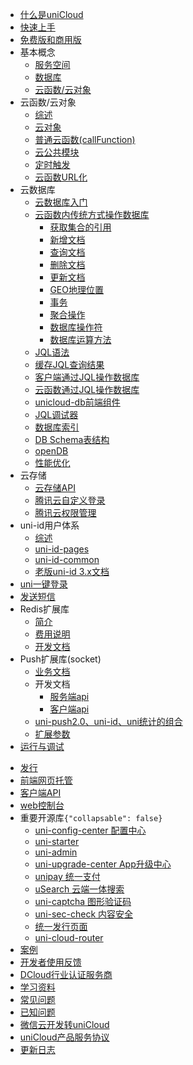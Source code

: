 * [什么是uniCloud](uniCloud/README.md)
* [快速上手](uniCloud/quickstart.md)
* [免费版和商用版](uniCloud/price.md)
* 基本概念
  * [服务空间](uniCloud/concepts/space.md)
  * [数据库](uniCloud/concepts/database.md)
  * [云函数/云对象](uniCloud/concepts/cloudfunction.md)
* 云函数/云对象
  * [综述](uniCloud/cf-functions.md)
  * [云对象](uniCloud/cloud-obj.md)
  * [普通云函数(callFunction)](uniCloud/cf-callfunction.md)
  * [云公共模块](uniCloud/cf-common.md)
  * [定时触发](uniCloud/trigger.md)
  * [云函数URL化](uniCloud/http.md)
* 云数据库
  * [云数据库入门](uniCloud/hellodb.md)
  * [云函数内传统方式操作数据库](uniCloud/cf-database.md)
    * [获取集合的引用](uniCloud/cf-database.md?id=get-collection)
    * [新增文档](uniCloud/cf-database.md?id=add)
    * [查询文档](uniCloud/cf-database.md?id=query)
    * [删除文档](uniCloud/cf-database.md?id=remove)
    * [更新文档](uniCloud/cf-database.md?id=update)
    * [GEO地理位置](uniCloud/cf-database.md?id=geo)
    * [事务](uniCloud/cf-database.md?id=transaction)
    * [聚合操作](uniCloud/cf-database-aggregate.md)
    * [数据库操作符](uniCloud/cf-database-dbcmd.md)
    * [数据库运算方法](uniCloud/cf-database-aggregate-operator.md)
  * [JQL语法](uniCloud/jql.md)  
  * [缓存JQL查询结果](uniCloud/jql-cache-redis.md)  
  * [客户端通过JQL操作数据库](uniCloud/clientdb.md)
  * [云函数通过JQL操作数据库](uniCloud/jql-cloud.md)
  * [unicloud-db前端组件](uniCloud/unicloud-db.md)
  * [JQL调试器](uniCloud/jql-runner.md)
  * [数据库索引](uniCloud/db-index.md)
  * [DB Schema表结构](uniCloud/schema.md)
  * [openDB](uniCloud/opendb)
  * [性能优化](uniCloud/db-performance.md)
* 云存储
  * [云存储API](uniCloud/storage.md)
  * [腾讯云自定义登录](uniCloud/authentication.md)
  * [腾讯云权限管理](uniCloud/policy-tcb.md)
* uni-id用户体系
  * [综述](uniCloud/uni-id-summary.md)
  * [uni-id-pages](uniCloud/uni-id-pages.md)
  * [uni-id-common](uniCloud/uni-id-common.md)
  * [老版uni-id 3.x文档](uniCloud/uni-id.md)
* [uni一键登录](uniCloud/univerify.md)
* [发送短信](uniCloud/send-sms.md)
* Redis扩展库
  * [简介](uniCloud/redis-introduction.md)
  * [费用说明](uniCloud/redis-buy.md)
  * [开发文档](uniCloud/redis.md)
* Push扩展库(socket)
  * [业务文档](/unipush-v2.md)
  * 开发文档  
    * [服务端api](uniCloud/uni-cloud-push/api.md)  
    * [客户端api](/api/plugins/push.md)
  * [uni-push2.0、uni-id、uni统计的组合](uniCloud/uni-cloud-push/mate.md)
  * [扩展参数](uniCloud/uni-cloud-push/options.md)
* [运行与调试](uniCloud/rundebug.md)
 <!-- * [日志输出](uniCloud/cf-logger.md) -->
* [发行](uniCloud/publish.md)
* [前端网页托管](uniCloud/hosting.md)
* [客户端API](uniCloud/client-sdk.md)
* [web控制台](https://unicloud.dcloud.net.cn)
* 重要开源库```{"collapsable": false}```
  * [uni-config-center 配置中心](uniCloud/uni-config-center.md)
  * [uni-starter](uniCloud/uni-starter.md)
  * [uni-admin](uniCloud/admin.md)
  * [uni-upgrade-center App升级中心](uniCloud/upgrade-center.md)
  * [unipay 统一支付](uniCloud/unipay.md)
  * [uSearch 云端一体搜索](https://ext.dcloud.net.cn/plugin?id=3851)
  * [uni-captcha 图形验证码](uniCloud/uni-captcha.md)
  * [uni-sec-check 内容安全](https://ext.dcloud.net.cn/plugin?id=5460)
  * [统一发行页面](https://uniapp.dcloud.io/m3w)
  * [uni-cloud-router](uniCloud/uni-cloud-router.md)
* [案例](uniCloud/resource.md)
* [开发者使用反馈](uniCloud/feedback.md)
* [DCloud行业认证服务商](https://ask.dcloud.net.cn/article/39388)
* [学习资料](uniCloud/learning.md)
* [常见问题](uniCloud/faq.md)
* [已知问题](uniCloud/known-issue.md)
* [微信云开发转uniCloud](uniCloud/wx2unicloud.md)
* [uniCloud产品服务协议](uniCloud/agreement.md)
* [更新日志](uniCloud/release.md)
